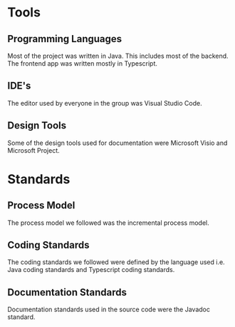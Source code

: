 # Tools

## Programming Languages
Most of the project was written in Java. This includes most of the backend. The frontend app was written mostly in Typescript. 

## IDE's
The editor used by everyone in the group was Visual Studio Code.

## Design Tools
Some of the design tools used for documentation were Microsoft Visio and Microsoft Project. 

# Standards

## Process Model
The process model we followed was the incremental process model.

## Coding Standards
The coding standards we followed were defined by the language used i.e. Java coding standards and Typescript coding standards. 

## Documentation Standards
Documentation standards used in the source code were the Javadoc standard.